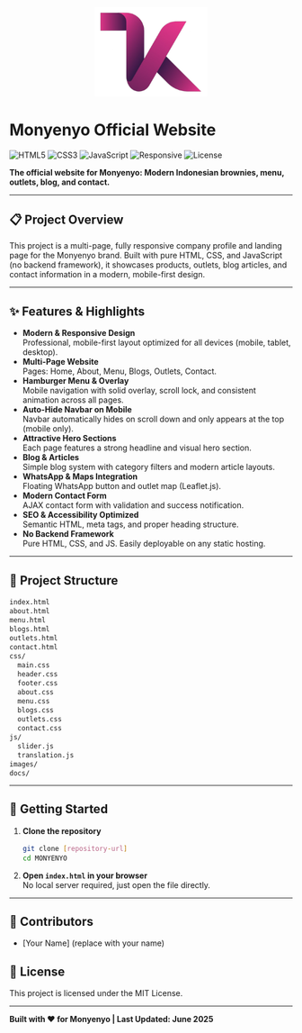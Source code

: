 <p align="center">
  <img src="docs/personal-logo.png" width="200" alt="Monyenyo Logo" />
</p>

# Monyenyo Official Website

![HTML5](https://img.shields.io/badge/HTML5-E34F26?style=for-the-badge&logo=html5&logoColor=white)
![CSS3](https://img.shields.io/badge/CSS3-1572B6?style=for-the-badge&logo=css3&logoColor=white)
![JavaScript](https://img.shields.io/badge/JavaScript-F7DF1E?style=for-the-badge&logo=javascript&logoColor=black)
![Responsive](https://img.shields.io/badge/Responsive-Design-29B6F6?style=for-the-badge)
![License](https://img.shields.io/badge/License-MIT-green?style=for-the-badge)

**The official website for Monyenyo: Modern Indonesian brownies, menu, outlets, blog, and contact.**

---

## 📋 Project Overview

This project is a multi-page, fully responsive company profile and landing page for the Monyenyo brand. Built with pure HTML, CSS, and JavaScript (no backend framework), it showcases products, outlets, blog articles, and contact information in a modern, mobile-first design.

---

## ✨ Features & Highlights

- **Modern & Responsive Design**  
  Professional, mobile-first layout optimized for all devices (mobile, tablet, desktop).
- **Multi-Page Website**  
  Pages: Home, About, Menu, Blogs, Outlets, Contact.
- **Hamburger Menu & Overlay**  
  Mobile navigation with solid overlay, scroll lock, and consistent animation across all pages.
- **Auto-Hide Navbar on Mobile**  
  Navbar automatically hides on scroll down and only appears at the top (mobile only).
- **Attractive Hero Sections**  
  Each page features a strong headline and visual hero section.
- **Blog & Articles**  
  Simple blog system with category filters and modern article layouts.
- **WhatsApp & Maps Integration**  
  Floating WhatsApp button and outlet map (Leaflet.js).
- **Modern Contact Form**  
  AJAX contact form with validation and success notification.
- **SEO & Accessibility Optimized**  
  Semantic HTML, meta tags, and proper heading structure.
- **No Backend Framework**  
  Pure HTML, CSS, and JS. Easily deployable on any static hosting.

---

## 📁 Project Structure

```
index.html
about.html
menu.html
blogs.html
outlets.html
contact.html
css/
  main.css
  header.css
  footer.css
  about.css
  menu.css
  blogs.css
  outlets.css
  contact.css
js/
  slider.js
  translation.js
images/
docs/
```

---

## 🚀 Getting Started

1. **Clone the repository**
   ```bash
   git clone [repository-url]
   cd MONYENYO
   ```
2. **Open `index.html` in your browser**  
   No local server required, just open the file directly.

---

## 👤 Contributors

- [Your Name] (replace with your name)

## 📄 License

This project is licensed under the MIT License.

---

**Built with ❤️ for Monyenyo | Last Updated: June 2025**
